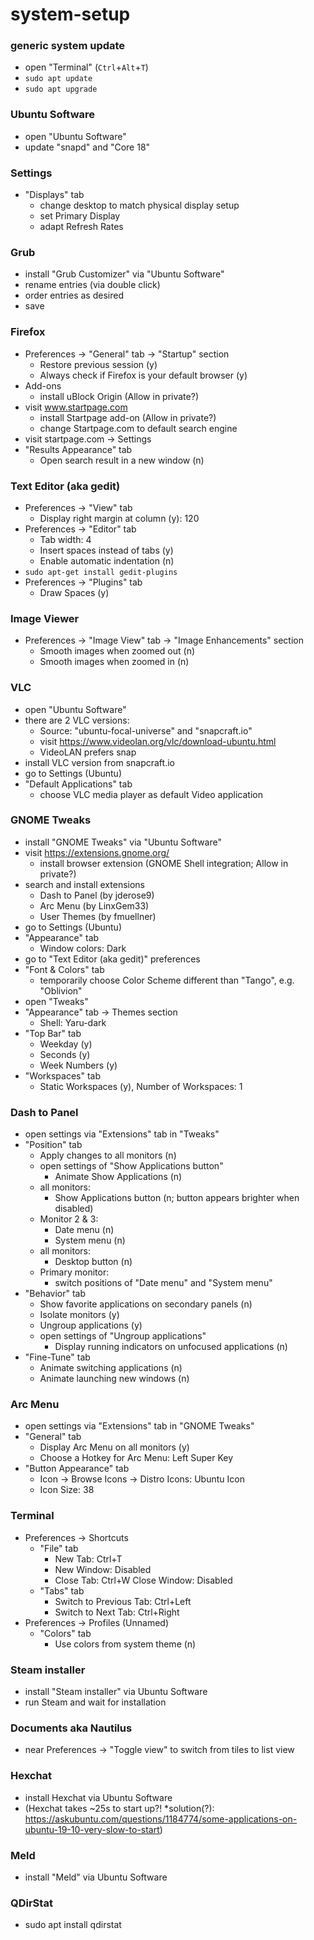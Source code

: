 # system-setup

### generic system update
* open "Terminal" (`Ctrl`+`Alt`+`T`)
* `sudo apt update`
* `sudo apt upgrade`

### Ubuntu Software
* open "Ubuntu Software"
* update "snapd" and "Core 18"

### Settings
* "Displays" tab
  * change desktop to match physical display setup
  * set Primary Display
  * adapt Refresh Rates

### Grub
* install "Grub Customizer" via "Ubuntu Software"
* rename entries (via double click)
* order entries as desired
* save

### Firefox
* Preferences → "General" tab → "Startup" section
  * Restore previous session (y)
  * Always check if Firefox is your default browser (y)
* Add-ons
  * install uBlock Origin (Allow in private?)
* visit www.startpage.com
  * install Startpage add-on (Allow in private?)
  * change Startpage.com to default search engine
* visit startpage.com → Settings
* "Results Appearance" tab
  * Open search result in a new window (n)

### Text Editor (aka gedit)
* Preferences → "View" tab
  * Display right margin at column (y): 120
* Preferences → "Editor" tab
  * Tab width: 4
  * Insert spaces instead of tabs (y)
  * Enable automatic indentation (n)
* `sudo apt-get install gedit-plugins`
* Preferences → "Plugins" tab
  * Draw Spaces (y)

### Image Viewer
* Preferences → "Image View" tab → "Image Enhancements" section
  * Smooth images when zoomed out (n)
  * Smooth images when zoomed in (n)

### VLC
* open "Ubuntu Software"
* there are 2 VLC versions:
  * Source: "ubuntu-focal-universe" and "snapcraft.io"
  * visit https://www.videolan.org/vlc/download-ubuntu.html
  * VideoLAN prefers snap
* install VLC version from snapcraft.io
* go to Settings (Ubuntu)
* "Default Applications" tab
  * choose VLC media player as default Video application



### GNOME Tweaks
* install "GNOME Tweaks" via "Ubuntu Software"
* visit https://extensions.gnome.org/
  * install browser extension (GNOME Shell integration; Allow in private?)
* search and install extensions
  * Dash to Panel (by jderose9)
  * Arc Menu (by LinxGem33)
  * User Themes (by fmuellner)
* go to Settings (Ubuntu)
* "Appearance" tab
  * Window colors: Dark
* go to "Text Editor (aka gedit)" preferences
* "Font & Colors" tab
  * temporarily choose Color Scheme different than "Tango", e.g. "Oblivion"
* open "Tweaks"
* "Appearance" tab → Themes section
  * Shell: Yaru-dark
* "Top Bar" tab
  * Weekday (y)
  * Seconds (y)
  * Week Numbers (y)
* "Workspaces" tab
  * Static Workspaces (y), Number of Workspaces: 1

### Dash to Panel
* open settings via "Extensions" tab in "Tweaks"
* "Position" tab
  * Apply changes to all monitors (n)
  * open settings of "Show Applications button"
    * Animate Show Applications (n)
  * all monitors:
    * Show Applications button (n; button appears brighter when disabled)
  * Monitor 2 & 3:
    * Date menu (n)
    * System menu (n)
  * all monitors:
    * Desktop button (n)
  * Primary monitor:
    * switch positions of "Date menu" and "System menu"
* "Behavior" tab
  * Show favorite applications on secondary panels (n)
  * Isolate monitors (y)
  * Ungroup applications (y)
  * open settings of "Ungroup applications"
    * Display running indicators on unfocused applications (n)
* "Fine-Tune" tab
  * Animate switching applications (n)
  * Animate launching new windows (n)

### Arc Menu
* open settings via "Extensions" tab in "GNOME Tweaks"
* "General" tab
  * Display Arc Menu on all monitors (y)
  * Choose a Hotkey for Arc Menu: Left Super Key
* "Button Appearance" tab
  * Icon → Browse Icons → Distro Icons: Ubuntu Icon
  * Icon Size: 38



### Terminal
* Preferences → Shortcuts
  * "File" tab
    * New Tab:      Ctrl+T
    * New Window:   Disabled
    * Close Tab:    Ctrl+W
      Close Window: Disabled
  * "Tabs" tab
    * Switch to Previous Tab: Ctrl+Left
    * Switch to Next Tab:     Ctrl+Right
* Preferences → Profiles (Unnamed)
  * "Colors" tab
    * Use colors from system theme (n)

### Steam installer
* install "Steam installer" via Ubuntu Software
* run Steam and wait for installation

### Documents aka Nautilus
* near Preferences → "Toggle view" to switch from tiles to list view

### Hexchat
* install Hexchat via Ubuntu Software
* (Hexchat takes ~25s to start up?!
*solution(?): https://askubuntu.com/questions/1184774/some-applications-on-ubuntu-19-10-very-slow-to-start)

### Meld
* install "Meld" via Ubuntu Software

### QDirStat
* sudo apt install qdirstat
